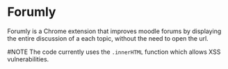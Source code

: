 # Forumly
Forumly is a Chrome extension that improves moodle forums by displaying the entire discussion of a each topic, without the need to open the url.

#NOTE
The code currently uses the ``.innerHTML`` function which allows XSS vulnerabilities.
